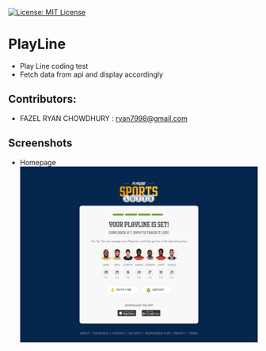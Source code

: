 [![License: MIT License](https://img.shields.io/badge/License-MIT-brightgreen.svg)](https://choosealicense.com/licenses/mit/)

# PlayLine

- Play Line coding test
- Fetch data from api and display accordingly

## Contributors:

- FAZEL RYAN CHOWDHURY : ryan7998@gmail.com

## Screenshots

- Homepage
  ![Screeshot](screenshot/screenshot.png)
